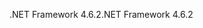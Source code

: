 <span data-ttu-id="52a30-101">.NET Framework 4.6.2</span><span class="sxs-lookup"><span data-stu-id="52a30-101">.NET Framework 4.6.2</span></span>